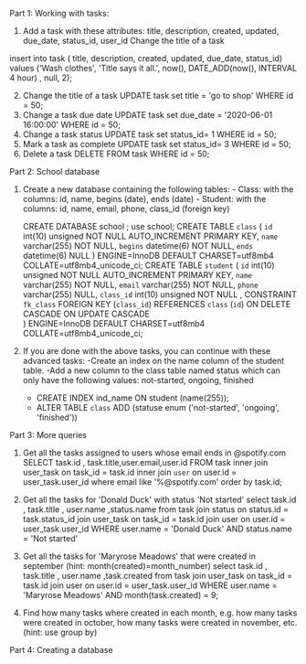 
Part 1: Working with tasks:

1. Add a task with these attributes: title, description, created, updated, due_date, status_id, user_id
Change the title of a task

insert into task 
( title, description, created, updated, due_date, status_id) 
values
 ('Wash clothes', 'Title says it all.', now(),  DATE_ADD(now(), INTERVAL 4 hour) , null, 2);

 2. Change the title of a task
      UPDATE task 
       set title = 'go to shop'
       WHERE id = 50;
3. Change a task due date
       UPDATE task 
       set due_date = '2020-06-01 16:00:00'
       WHERE id = 50;
4. Change a task status
       UPDATE task 
       set status_id= 1
       WHERE id = 50;
5. Mark a task as complete
       UPDATE task 
       set status_id= 3
       WHERE id = 50;
6. Delete a task
       DELETE FROM task 
       WHERE id = 50;

Part 2: School database
1. Create a new database containing the following tables:
        - Class: with the columns: id, name, begins (date), ends (date)
        - Student: with the columns: id, name, email, phone, class_id (foreign key)

     CREATE DATABASE school ;
     use school;
     CREATE TABLE `class` (
       `id` int(10) unsigned NOT NULL AUTO_INCREMENT PRIMARY KEY,
       `name` varchar(255) NOT NULL,
       `begins` datetime(6) NOT NULL,
       `ends` datetime(6) NULL
     ) ENGINE=InnoDB DEFAULT CHARSET=utf8mb4      COLLATE=utf8mb4_unicode_ci;
     CREATE TABLE `student` (
       `id` int(10) unsigned NOT NULL AUTO_INCREMENT PRIMARY KEY,
       `name` varchar(255) NOT NULL,
       `email` varchar(255) NOT NULL,
       `phone` varchar(255) NULL,
       `class_id` int(10) unsigned NOT NULL ,
         CONSTRAINT `fk_class` FOREIGN KEY (`class_id`) REFERENCES      `class` (`id`) ON DELETE CASCADE ON UPDATE CASCADE  
     ) ENGINE=InnoDB DEFAULT CHARSET=utf8mb4      COLLATE=utf8mb4_unicode_ci;
2. If you are done with the above tasks, you can continue with these advanced tasks:
      -Create an index on the name column of the student table.
      -Add a new column to the class table named status which can only have the following values: not-started, ongoing, finished

   * CREATE INDEX ind_name ON student (name(255));
   *   ALTER TABLE `class` ADD
       (statuse enum ('not-started', 'ongoing', 'finished'))


Part 3: More queries
1. Get all the tasks assigned to users whose email ends in @spotify.com
    SELECT task.id , task.title,user.email,user.id
    FROM task
    inner join user_task on task_id = task.id
    inner join `user` on user.id = user_task.user_id
    where email like '%@spotify.com'
    order by task.id;

2. Get all the tasks for 'Donald Duck' with status 'Not started'
     select task.id , task.title , user.name ,status.name
     from task
     join status on status.id  = task.status_id
     join user_task on task_id = task.id
     join user on user.id = user_task.user_id
     WHERE user.name = 'Donald Duck' AND status.name = 'Not started'

3. Get all the tasks for 'Maryrose Meadows' that were created in september (hint: month(created)=month_number)
      select task.id , task.title , user.name ,task.created
      from task
      join user_task on task_id = task.id
      join user on user.id = user_task.user_id
      WHERE user.name = 'Maryrose Meadows' AND month(task.created) = 9;

4. Find how many tasks where created in each month, e.g. how many tasks were created in october, how many tasks were created in november, etc. (hint: use group by)


Part 4: Creating a database